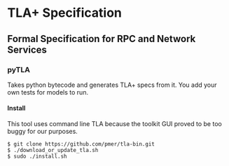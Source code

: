 # TLA+ Specification

## Formal Specification for RPC and Network Services

### pyTLA

Takes python bytecode and generates TLA+ specs from it. You add your own tests for models to run.

#### Install

This tool uses command line TLA because the toolkit GUI proved to be too buggy for our purposes.

```
$ git clone https://github.com/pmer/tla-bin.git
$ ./download_or_update_tla.sh
$ sudo ./install.sh
```
